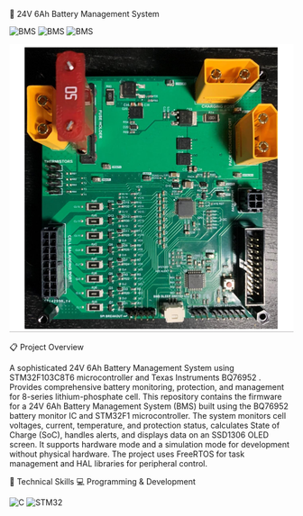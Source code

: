 🔋 24V 6Ah Battery Management System


![BMS](https://img.shields.io/badge/BMS-24V_6Ah-3776AB?style=for-the-badge)
![BMS](https://img.shields.io/badge/STM32F103C8T6-Blue_Pill-03234B?style=for-the-badge&logo=stmicroelectronics&logoColor=white)
![BMS](https://img.shields.io/badge/TI-BQ76952-CC0000?style=for-the-badge&logo=texasinstruments&logoColor=white)


<div id="header" align="center"> <img src="bms_customboard.png" width="750"/> </div>

📋 Project Overview


A sophisticated 24V 6Ah Battery Management System using STM32F103C8T6 microcontroller and Texas Instruments BQ76952 . Provides comprehensive battery monitoring, protection, and management for 8-series lithium-phosphate cell.
This repository contains the firmware for a 24V 6Ah Battery Management System (BMS) built using the BQ76952 battery monitor IC and STM32F1 microcontroller. The system monitors cell voltages, current, temperature, and protection status, calculates State of Charge (SoC), handles alerts, and displays data on an SSD1306 OLED screen. It supports hardware mode and a simulation mode for development without physical hardware. The project uses FreeRTOS for task management and HAL libraries for peripheral control.

🔧 Technical Skills
💻 Programming & Development


![C](https://img.shields.io/badge/C-A8B9CC?style=for-the-badge&logo=c&logoColor=black)
![STM32](https://img.shields.io/badge/STM32-03234B?style=for-the-badge&logo=stmicroelectronics&logoColor=white)

